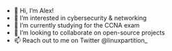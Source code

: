 - 👋 Hi, I’m Alex!
- 👀 I’m interested in cybersecurity & networking
- 🌱 I’m currently studying for the CCNA exam
- 💞️ I’m looking to collaborate on open-source projects
- 📫 Reach out to me on Twitter @linuxpartition_
